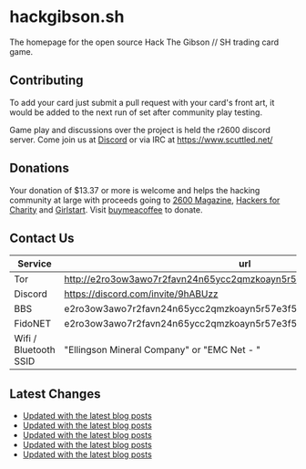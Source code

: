 # hackgibson.sh
The homepage for the open source Hack The Gibson // SH trading card game.


## Contributing

To add your card just submit a pull request with your card's front art, it would be added to the next run of set after community play testing.

Game play and discussions over the project is held the r2600 discord server. Come join us at [Discord](https://discord.com/invite/9hABUzz) or via IRC at https://www.scuttled.net/


## Donations

Your donation of $13.37 or more is welcome and helps the hacking community at large with proceeds going to [2600 Magazine](https://2600.com/), [Hackers for Charity](https://hackersforcharity.org) and [Girlstart](https://girlstart.org).  Visit [buymeacoffee](https://www.buymeacoffee.com/hackgibson.sh) to donate.


## Contact Us

Service | url
-|-
Tor | http://e2ro3ow3awo7r2favn24n65ycc2qmzkoayn5r57e3f56nvjwdcgg32ad.onion
Discord | https://discord.com/invite/9hABUzz
BBS | e2ro3ow3awo7r2favn24n65ycc2qmzkoayn5r57e3f56nvjwdcgg32ad.onion:23
FidoNET | e2ro3ow3awo7r2favn24n65ycc2qmzkoayn5r57e3f56nvjwdcgg32ad.onion:24554
Wifi / Bluetooth SSID | "Ellingson Mineral Company" or "EMC Net - <fidonet address>"

## Latest Changes
<!-- BLOG-POST-LIST:START -->
- [Updated with the latest blog posts](https://github.com/DFW2600/hackgibson.sh/commit/859d80efe721db0d9178f528418ba18ddafd7f69)
- [Updated with the latest blog posts](https://github.com/DFW2600/hackgibson.sh/commit/fedeca929620fd92a51c427064836cb406f959c6)
- [Updated with the latest blog posts](https://github.com/DFW2600/hackgibson.sh/commit/e9fbd16fa8464fbe8c39ae6200c35b8defca6dce)
- [Updated with the latest blog posts](https://github.com/DFW2600/hackgibson.sh/commit/6820202eeda54f4971f6074a1a300d11a60b5160)
- [Updated with the latest blog posts](https://github.com/DFW2600/hackgibson.sh/commit/9894f4840669927b1b52d8a776ed6db8e1b6dbe6)
<!-- BLOG-POST-LIST:END -->
